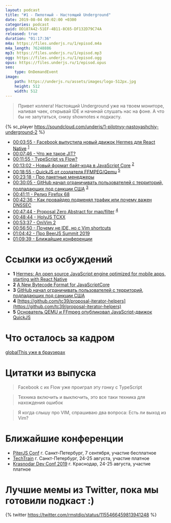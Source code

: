 ```yaml
---
layout: podcast
title: "#1 - Пилотный - Настоящий Underground"
date: 2019-08-04 00:02:00 +0300
categories: podcast
guid: DD187A42-51EF-4B11-8C65-DF132D79C74A
released: true
duration: "01:17:36"
m4a: https://files.underjs.ru/1/episod.m4a
m4a_length: 76248886
mp3: https://files.underjs.ru/1/episod.mp3
ogg: https://files.underjs.ru/1/episod.ogg
opus: https://files.underjs.ru/1/episod.opus
seo:
    type: OnDemandEvent
image:
    path: https://underjs.ru/assets/images/logo-512px.jpg
    height: 512
    width: 512
---
```


> Привет коллега! Настоящий Underground уже на твоем мониторе, наливая чаек, открывай IDE и начинай слушать нас на фоне. А что бы не запутаться, снизу shownotes к подкасту.

{% sc_player https://soundcloud.com/underjs/1-pilotnyy-nastoyashchiy-underground-2 %}

- [00:03:55 - Facebook выпустила новый движок Hermes для React Native](#) <sup>[1](#note1)</sup>
- [00:07:46 - Что же такое JIT?](#)
- [00:11:55 - TypeScript vs Flow?](#)
- [00:13:02 - Новый формат байт-кода в JavaScript Core](#) <sup>[2](#note2)</sup>
- [00:18:55 - QuickJS от создателя FFMPEG/Qemu](#) <sup>[5](#note5)</sup>
- [00:23:18 - Про пакетные менеджеры](#)
- [00:30:05 - GitHub начал ограничивать пользователей с территорий, подпадающих под санкции США](#) <sup>[3](#note4)</sup>
- [00:41:11 - Релиз Firefox 68](#)
- [00:42:36 - Как провайдер подменял трафик или почему важен DNSSEC](#)
- [00:47:44 - Proposal Zero Abstract for map/filter](#) <sup>[4](#note4)</sup>
- [00:48:44 - HolyJS TCXX](#)
- [00:53:37 - OniVim 2](#)
- [00:56:50 - Почему не IDE, но с Vim shortcuts](#)
- [01:04:42 - Про BeerJS Summit 2019](#)
- [01:09:39 - Ближайшие конференции](#)

# Ссылки из осбуждений

- <b id="note1">1</b> [Hermes: An open source JavaScript engine optimized for mobile apps, starting with React Native](https://code.fb.com/android/hermes/)
- <b id="note2">2</b> [A New Bytecode Format for JavaScriptCore](https://webkit.org/blog/9329/a-new-bytecode-format-for-javascriptcore/)
- <b id="note3">3</b> [GitHub начал ограничивать пользователей с территорий, подпадающих под санкции США](https://www.opennet.ru/opennews/art.shtml?num=51180)
- <b id="note4">4</b> [https://github.com/tc39/proposal-iterator-helpers](https://github.com/tc39/proposal-iterator-helpers)
- <b id="note5">5</b> [Основатель QEMU и FFmpeg опубликовал JavaScript-движок QuickJS](https://www.opennet.ru/opennews/art.shtml?num=51079)

# Что осталось за кадром

[globalThis уже в браузерах](https://v8.dev/features/globalthis)

# Цитатки из выпуска

> Facebook с их Flow уже проиграл эту гонку с TypeScript

> Техника включить и выключить, это все таки техника для нахождения ошибок

> Я когда слышу про VIM, спрашиваю два вопроса: Есть ли выход из Vim?

# Ближайшие конференции

- [PiterJS Conf](https://conf.piterjs.org/) г. Санкт-Петербург, 7 сентября, участие бесплатное
- [TechTrain](https://techtrain.ru/) г. Санкт-Петербург, 24-25 августа, участие платное
- [Krasnodar Dev Conf 2019](https://krd.dev/events/14) г. Краснодар, 24-25 августа, участие платное

# Лучшие мемы из Twitter, пока мы готовили подкаст :)

{% twitter https://twitter.com/rmstdio/status/1155466459813941248 %}
